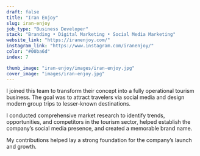 ```yaml
---
draft: false
title: "Iran Enjoy"
slug: iran-enjoy
job_type: "Business Developer"
stack: "Branding • Digital Marketing • Social Media Marketing"
website_link: "https://iranenjoy.com/"
instagram_link: "https://www.instagram.com/iranenjoy/"
color: "#00ba6d"
index: 7

thumb_image: "iran-enjoy/images/iran-enjoy.jpg"
cover_image: "images/iran-enjoy.jpg"
---
```


I joined this team to transform their concept into a fully operational tourism business. The goal was to attract travelers via social media and design modern group trips to lesser-known destinations.

I conducted comprehensive market research to identify trends, opportunities, and competitors in the tourism sector, helped establish the company’s social media presence, and created a memorable brand name.

My contributions helped lay a strong foundation for the company’s launch and growth.